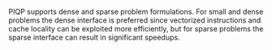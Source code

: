 PIQP supports dense and sparse problem formulations. For small and dense problems the dense interface is preferred since vectorized instructions and cache locality can be exploited more efficiently, but for sparse problems the sparse interface can result in significant speedups.